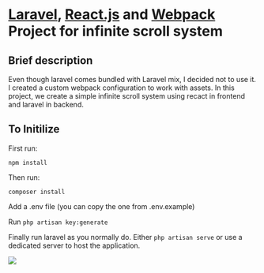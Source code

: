 # [Laravel](https://laravel.com), [React.js](https://reactjs.org/) and [Webpack](https://webpack.js.org/) Project for infinite scroll system

## Brief description
Even though laravel comes bundled with Laravel mix, I decided not to use it. I created a custom webpack configuration to work with assets. 
In this project, we create a simple infinite scroll system using recact in frontend and laravel in backend.

## To Initilize

First run:
```
npm install
```

Then run:
```
composer install
```

Add a .env file (you can copy the one from .env.example)

Run `php artisan key:generate`

Finally run laravel as you normally do. Either ```php artisan serve``` or use a dedicated server to host the application.

![](main-image.gif)
